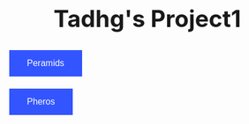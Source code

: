 <!DOCTYPE html>
<html>
<head>
<style>
body, html {
    height: 100%;
    margin: 0;
}

.bg {
    /* The image used */
    background-image: url("Page1.4.jfif");

    /* Full height */
    height: 100%;
    width: 100%;

    /* Center and scale the image nicely */
    background-position: center;
    background-repeat: no-repeat;
    background-size: cover;
}
</style>
<style>
.button {
    background-color: #3355FF;
    border: none;
    color: white;
    padding: 15px 32px;
    text-align: center;
    text-decoration: none;
    display: inline-block;
    font-size: 16px;
    margin: 4px 2px;
    cursor: pointer;
}
</style>

<title>Tadhg's Project</title>

</head>
<body>

<div class="bg"></div>

<h1 align="center" style="font-size:300%;">Tadhg's Project1</h1>



<button align="center" class="button" onclick="window.open('page3.md')">Peramids</button>

<button align="center" class="button" onclick="window.open('page3.md')">Pheros</button>


</body>
</html>
